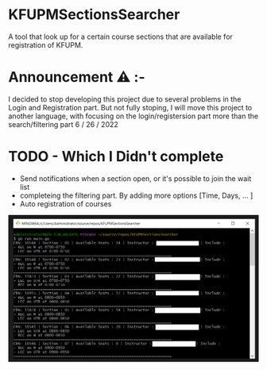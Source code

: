# KFUPMSectionsSearcher
A tool that look up for a certain course sections that are available for registration of KFUPM.

# Announcement ⚠ :-
I decided to stop developing this project due to several problems in the Login and Registration part.
But not fully stoping, I will move this project to another language,
with focusing on the login/registersion part more than the search/filtering part
6 / 26 / 2022

# TODO - Which I Didn't complete
* Send notifications when a section open, or it's possible to join the wait list
* completeing the filtering part. By adding more options [Time, Days, ... ]
* Auto registration of courses

![PIC](s.png?raw=true "Single Search")
